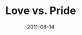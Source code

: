 ---
layout: media
category: media
series: "The Guide"
title: "Love vs. Pride"
date: 2011-06-14
description: "Brian Tome talks about what it looks like to follow the Guide out of places of pride and into love."
video: "https://s3.amazonaws.com/crossroadsvideomessages/theguide04.mp4"
video-poster: "https://www.crossroads.net/uploadedfiles/theguide04_still.jpg"
---